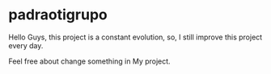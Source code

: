 # padraotigrupo


Hello Guys, this project is a constant evolution, so, I still improve this project every day.

Feel free about change something in My project.
